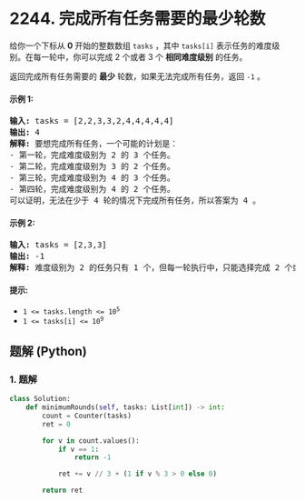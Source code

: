 # 2244. 完成所有任务需要的最少轮数
给你一个下标从 **0** 开始的整数数组 `tasks` ，其中 `tasks[i]` 表示任务的难度级别。在每一轮中，你可以完成 2 个或者 3 个 **相同难度级别** 的任务。

返回完成所有任务需要的 **最少** 轮数，如果无法完成所有任务，返回 `-1` 。

#### 示例 1:
<pre>
<strong>输入:</strong> tasks = [2,2,3,3,2,4,4,4,4,4]
<strong>输出:</strong> 4
<strong>解释:</strong> 要想完成所有任务，一个可能的计划是：
- 第一轮，完成难度级别为 2 的 3 个任务。
- 第二轮，完成难度级别为 3 的 2 个任务。
- 第三轮，完成难度级别为 4 的 3 个任务。
- 第四轮，完成难度级别为 4 的 2 个任务。
可以证明，无法在少于 4 轮的情况下完成所有任务，所以答案为 4 。
</pre>

#### 示例 2:
<pre>
<strong>输入:</strong> tasks = [2,3,3]
<strong>输出:</strong> -1
<strong>解释:</strong> 难度级别为 2 的任务只有 1 个，但每一轮执行中，只能选择完成 2 个或者 3 个相同难度级别的任务。因此，无法完成所有任务，答案为 -1 。
</pre>

#### 提示:
* <code>1 <= tasks.length <= 10<sup>5</sup></code>
* <code>1 <= tasks[i] <= 10<sup>9</sup></code>

## 题解 (Python)

### 1. 题解
```Python
class Solution:
    def minimumRounds(self, tasks: List[int]) -> int:
        count = Counter(tasks)
        ret = 0

        for v in count.values():
            if v == 1:
                return -1

            ret += v // 3 + (1 if v % 3 > 0 else 0)

        return ret
```
